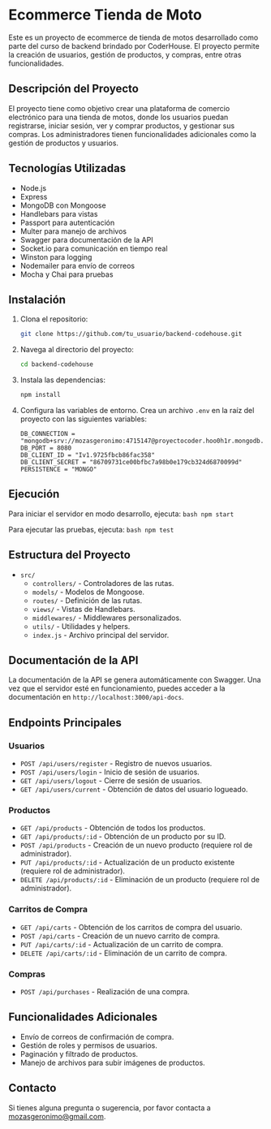 # Ecommerce Tienda de Moto

Este es un proyecto de ecommerce de tienda de motos desarrollado como parte del curso de backend brindado por CoderHouse. El proyecto permite la creación de usuarios, gestión de productos, y compras, entre otras funcionalidades.

## Descripción del Proyecto

El proyecto tiene como objetivo crear una plataforma de comercio electrónico para una tienda de motos, donde los usuarios puedan registrarse, iniciar sesión, ver y comprar productos, y gestionar sus compras. Los administradores tienen funcionalidades adicionales como la gestión de productos y usuarios.

## Tecnologías Utilizadas

- Node.js
- Express
- MongoDB con Mongoose
- Handlebars para vistas
- Passport para autenticación
- Multer para manejo de archivos
- Swagger para documentación de la API
- Socket.io para comunicación en tiempo real
- Winston para logging
- Nodemailer para envío de correos
- Mocha y Chai para pruebas

## Instalación

1. Clona el repositorio:
   ```bash
   git clone https://github.com/tu_usuario/backend-codehouse.git
   ```
2. Navega al directorio del proyecto:
   ```bash
   cd backend-codehouse
   ```
3. Instala las dependencias:
   ```bash
   npm install
   ```
4. Configura las variables de entorno. Crea un archivo `.env` en la raíz del proyecto con las siguientes variables:

   ```env
   DB_CONNECTION = "mongodb+srv://mozasgeronimo:4715147@proyectocoder.hoo0h1r.mongodb.net/ecommerce"
   DB_PORT = 8080
   DB_CLIENT_ID = "Iv1.9725fbcb86fac358"
   DB_CLIENT_SECRET = "86709731ce00bfbc7a98b0e179cb324d6870099d"
   PERSISTENCE = "MONGO"

   ```

## Ejecución

Para iniciar el servidor en modo desarrollo, ejecuta:
`bash
    npm start
    `

Para ejecutar las pruebas, ejecuta:
`bash
    npm test
    `

## Estructura del Proyecto

- `src/`
  - `controllers/` - Controladores de las rutas.
  - `models/` - Modelos de Mongoose.
  - `routes/` - Definición de las rutas.
  - `views/` - Vistas de Handlebars.
  - `middlewares/` - Middlewares personalizados.
  - `utils/` - Utilidades y helpers.
  - `index.js` - Archivo principal del servidor.

## Documentación de la API

La documentación de la API se genera automáticamente con Swagger. Una vez que el servidor esté en funcionamiento, puedes acceder a la documentación en `http://localhost:3000/api-docs`.

## Endpoints Principales

### Usuarios

- `POST /api/users/register` - Registro de nuevos usuarios.
- `POST /api/users/login` - Inicio de sesión de usuarios.
- `GET /api/users/logout` - Cierre de sesión de usuarios.
- `GET /api/users/current` - Obtención de datos del usuario logueado.

### Productos

- `GET /api/products` - Obtención de todos los productos.
- `GET /api/products/:id` - Obtención de un producto por su ID.
- `POST /api/products` - Creación de un nuevo producto (requiere rol de administrador).
- `PUT /api/products/:id` - Actualización de un producto existente (requiere rol de administrador).
- `DELETE /api/products/:id` - Eliminación de un producto (requiere rol de administrador).

### Carritos de Compra

- `GET /api/carts` - Obtención de los carritos de compra del usuario.
- `POST /api/carts` - Creación de un nuevo carrito de compra.
- `PUT /api/carts/:id` - Actualización de un carrito de compra.
- `DELETE /api/carts/:id` - Eliminación de un carrito de compra.

### Compras

- `POST /api/purchases` - Realización de una compra.

## Funcionalidades Adicionales

- Envío de correos de confirmación de compra.
- Gestión de roles y permisos de usuarios.
- Paginación y filtrado de productos.
- Manejo de archivos para subir imágenes de productos.

## Contacto

Si tienes alguna pregunta o sugerencia, por favor contacta a [mozasgeronimo@gmail.com](mailto:mozasgeronimo@gmail.com).

